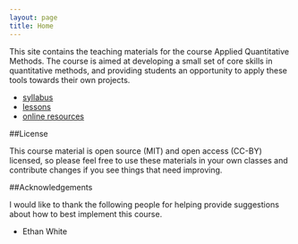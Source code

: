 ```yaml
---
layout: page
title: Home
---
```


This site contains the teaching materials for the course Applied Quantitative
Methods. The course is aimed at developing a small set of core skills in
quantitative methods, and providing students an opportunity to apply these tools
towards their own projects.

* [syllabus](./syllabus)
* [lessons](./lesson_index)
* [online resources](./resource_links)

##License

This course material is open source (MIT) and open access (CC-BY) licensed, so please feel free to use these materials in your own classes and contribute changes if you see things that need improving.

##Acknowledgements

I would like to thank the following people for helping provide suggestions about how to best implement this course.

* Ethan White

